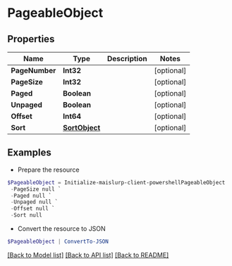 # PageableObject
## Properties

Name | Type | Description | Notes
------------ | ------------- | ------------- | -------------
**PageNumber** | **Int32** |  | [optional] 
**PageSize** | **Int32** |  | [optional] 
**Paged** | **Boolean** |  | [optional] 
**Unpaged** | **Boolean** |  | [optional] 
**Offset** | **Int64** |  | [optional] 
**Sort** | [**SortObject**](SortObject) |  | [optional] 

## Examples

- Prepare the resource
```powershell
$PageableObject = Initialize-maislurp-client-powershellPageableObject  -PageNumber null `
 -PageSize null `
 -Paged null `
 -Unpaged null `
 -Offset null `
 -Sort null
```

- Convert the resource to JSON
```powershell
$PageableObject | ConvertTo-JSON
```

[[Back to Model list]](../README#documentation-for-models) [[Back to API list]](../README#documentation-for-api-endpoints) [[Back to README]](../README)

